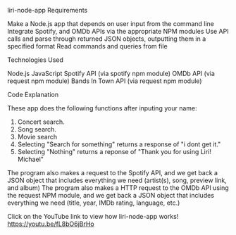 liri-node-app
Requirements

Make a Node.js app that depends on user input from the command line
Integrate Spotify, and OMDb APIs via the appropriate NPM modules
Use API calls and parse through returned JSON objects, outputting them in a specified format
Read commands and queries from file

Technologies Used

Node.js
JavaScript
Spotify API (via spotify npm module)
OMDb API (via request npm module)
Bands In Town API (via request npm module)

Code Explanation

These app does the following functions after inputing your name:
1. Concert search.
2. Song search.
3. Movie search
4. Selecting "Search for something" returns a response of "i dont get it."
5. Selecting "Nothing" returns a reponse of "Thank you for using Liri! Michael"

The program also makes a request to the Spotify API, and we get back a JSON object that includes everything we need (artist(s), song, preview link, and album)
The program also makes a HTTP request to the OMDb API using the request NPM module, and we get back a JSON object that includes everything we need (title, year, IMDb rating, language, etc.)

Click on the YouTube link to view how liri-node-app works!
https://youtu.be/fL8bO6jBrHo
